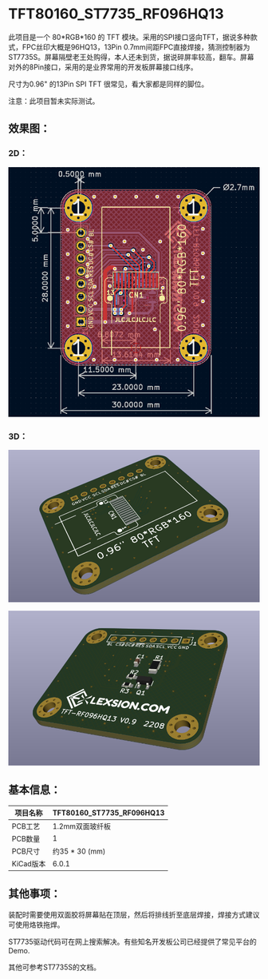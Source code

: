 # TFT80160_ST7735_RF096HQ13

此项目是一个 80\*RGB\*160 的 TFT 模块。采用的SPI接口竖向TFT，据说多种款式，FPC丝印大概是96HQ13，13Pin 0.7mm间距FPC直接焊接，猜测控制器为ST7735S。屏幕隔壁老王处购得，本人还未到货，据说碎屏率较高，翻车。屏幕对外的8Pin接口，采用的是业界常用的开发板屏幕接口线序。

尺寸为0.96" 的13Pin SPI TFT 很常见，看大家都是同样的脚位。

注意：此项目暂未实际测试。

## 效果图：

### 2D：

![](./imgs/2D.png)

### 3D：

![](./imgs/3D_F.png)

![](./imgs/3D_B.png)

## 基本信息：

| 项目名称  | TFT80160_ST7735_RF096HQ13 |
| --------- | ------------------------- |
| PCB工艺   | 1.2mm双面玻纤板           |
| PCB数量   | 1                         |
| PCB尺寸   | 约35 * 30 (mm)            |
| KiCad版本 | 6.0.1                     |

## 其他事项：

装配时需要使用双面胶将屏幕贴在顶层，然后将排线折至底层焊接，焊接方式建议可使用烙铁拖焊。

ST7735驱动代码可在网上搜索解决。有些知名开发板公司已经提供了常见平台的Demo.

其他可参考ST7735S的文档。
